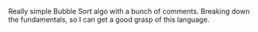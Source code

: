 Really simple Bubble Sort algo with a bunch of comments. 
Breaking down the fundamentals, so I can get a good grasp of this language.
